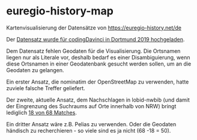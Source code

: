 # euregio-history-map
Kartenvisualisierung der Datensätze von https://euregio-history.net/de

Der [Datensatz wurde für codingDavinci in Dortmund 2019 hochgeladen](http://download.codingdavinci.de/index.php/s/5pimsCHErbWMfDs/download?path=%2F&files=content_export1567751077.csv).

Dem Datensatz fehlen Geodaten für die Visualisierung. Die Ortsnamen liegen nur als Literale vor, deshalb bedarf es einer Disambiguierung, wenn diese Ortsnamen in einer
Geodatenbank gesucht werden sollen, um an die Geodaten zu gelangen.

Ein erster Ansatz, die nominatim der OpenStreetMap zu verwenden, hatte zuviele
falsche Treffer geliefert.

Der zweite, aktuelle Ansatz, dem Nachschlagen in lobid-nwbib (und damit der
Eingrenzung des Suchraums auf Orte innerhalb von NRW) bringt lediglich [18 von
68 Matches](https://github.com/dr0i/euregio-history-map/blob/master/ortsnameLatLon.txt).

Ein dritter Ansatz wäre z.B. Pelias zu verwenden.
Oder die Geodaten händisch zu recherchieren - so viele sind es ja nicht (68 -18 = 50).
